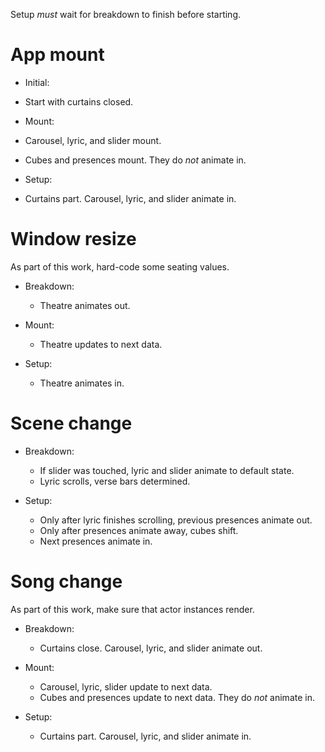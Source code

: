 Setup *must* wait for breakdown to finish before starting.

# App mount

* Initial:
* Start with curtains closed.

* Mount:
* Carousel, lyric, and slider mount.
* Cubes and presences mount. They do *not* animate in.

* Setup:
* Curtains part. Carousel, lyric, and slider animate in.

# Window resize
As part of this work, hard-code some seating values.

* Breakdown:
    * Theatre animates out.

* Mount:
    * Theatre updates to next data.

* Setup:
    * Theatre animates in.

# Scene change

* Breakdown:
    * If slider was touched, lyric and slider animate to default state.
    * Lyric scrolls, verse bars determined.

* Setup:
    * Only after lyric finishes scrolling, previous presences animate out.
    * Only after presences animate away, cubes shift.
    * Next presences animate in.

# Song change
As part of this work, make sure that actor instances render.

* Breakdown:
    * Curtains close. Carousel, lyric, and slider animate out.

* Mount:
    * Carousel, lyric, slider update to next data.
    * Cubes and presences update to next data. They do *not* animate in.

* Setup:
    * Curtains part. Carousel, lyric, and slider animate in.